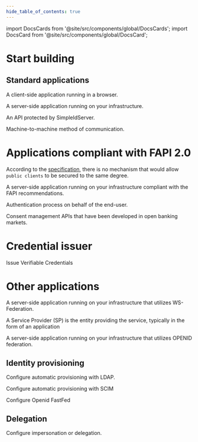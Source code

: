 ```yaml
---
hide_table_of_contents: true
---
```


import DocsCards from '@site/src/components/global/DocsCards';
import DocsCard from '@site/src/components/global/DocsCard';

# Start building

## Standard applications

<DocsCards>
    <DocsCard header="Single-Page Application" href="spa">
        <p>A client-side application running in a browser.</p>
    </DocsCard>
    <DocsCard header="Regular Web Application" href="regularweb">
        <p>A server-side application running on your infrastructure.</p>
    </DocsCard>
    <DocsCard header="Protect a REST.API Service" href="protectapi">
        <p>An API protected by SimpleIdServer.</p>
    </DocsCard>
    <DocsCard header="Machine to Machine" href="m2m">
        <p>Machine-to-machine method of communication.</p>
    </DocsCard>
</DocsCards>

# Applications compliant with FAPI 2.0

According to the [specification](https://openid.bitbucket.io/fapi/fapi-2_0-security-profile.html), there is no mechanism that would allow `public clients` to be secured to the same degree.

<DocsCards>
    <DocsCard header="Highly secured Regular Web Application" href="highlysecuredregularweb">
        <p>A server-side application running on your infrastructure compliant with the FAPI recommendations.</p>
    </DocsCard>
    <DocsCard header="Client-Initiated Backchannel" href="ciba">
        <p>Authentication process on behalf of the end-user.</p>
    </DocsCard>
    <DocsCard header="Grant Management" href="grantmgt">
        <p>Consent management APIs that have been developed in open banking markets.</p>
    </DocsCard>
</DocsCards>

# Credential issuer

<DocsCards>
    <DocsCard header="Credential issuer" href="credentialissuer">
        <p>Issue Verifiable Credentials</p>
    </DocsCard>
</DocsCards>

# Other applications

<DocsCards>
    <DocsCard header="WS-Federation RP" href="wsfederation">
        <p>A server-side application running on your infrastructure that utilizes WS-Federation.</p>
    </DocsCard>
    <DocsCard header="SAML2.0 SP" href="saml">
        <p>A Service Provider (SP) is the entity providing the service, typically in the form of an application</p>
    </DocsCard>
    <DocsCard header="Openid federation RP" href="openidfederation">
        <p>A server-side application running on your infrastructure that utilizes OPENID federation.</p>
    </DocsCard>
</DocsCards>

## Identity provisioning

<DocsCards>
    <DocsCard header="LDAP Provisioning" href="ldap">
        <p>Configure automatic provisioning with LDAP.</p>
    </DocsCard>
    <DocsCard header="SCIM Provisioning" href="scim">
        <p>Configure automatic provisioning with SCIM</p>
    </DocsCard>
    <DocsCard header="Openid FastFed" href="fastfed">
        <p>Configure Openid FastFed</p>
    </DocsCard>
</DocsCards>

## Delegation

<DocsCards>
    <DocsCard header="Delegation" href="delegation">
        <p>Configure impersonation or delegation.</p>
    </DocsCard>
</DocsCards>